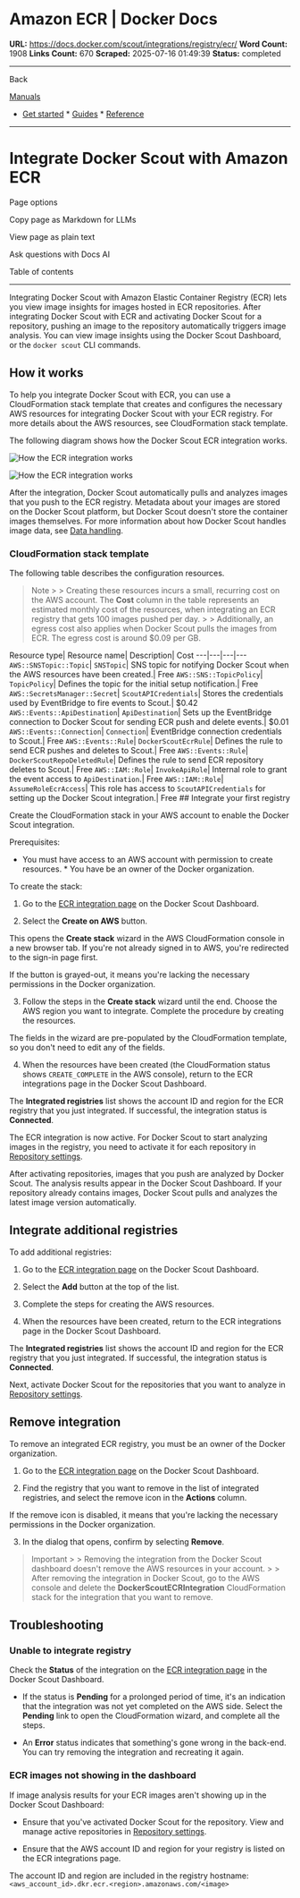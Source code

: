 # Amazon ECR | Docker Docs

**URL:** https://docs.docker.com/scout/integrations/registry/ecr/
**Word Count:** 1908
**Links Count:** 670
**Scraped:** 2025-07-16 01:49:39
**Status:** completed

---

Back

[Manuals](https://docs.docker.com/manuals/)

  * [Get started](https://docs.docker.com/get-started/)   * [Guides](https://docs.docker.com/guides/)   * [Reference](https://docs.docker.com/reference/)

* * *

# Integrate Docker Scout with Amazon ECR

Page options

Copy page as Markdown for LLMs

View page as plain text

Ask questions with Docs AI

Table of contents

* * *

Integrating Docker Scout with Amazon Elastic Container Registry \(ECR\) lets you view image insights for images hosted in ECR repositories. After integrating Docker Scout with ECR and activating Docker Scout for a repository, pushing an image to the repository automatically triggers image analysis. You can view image insights using the Docker Scout Dashboard, or the `docker scout` CLI commands.

## How it works

To help you integrate Docker Scout with ECR, you can use a CloudFormation stack template that creates and configures the necessary AWS resources for integrating Docker Scout with your ECR registry. For more details about the AWS resources, see CloudFormation stack template.

The following diagram shows how the Docker Scout ECR integration works.

![How the ECR integration works](https://docs.docker.com/scout/images/Scout-ECR.png)

![How the ECR integration works](https://docs.docker.com/scout/images/Scout-ECR.png)

After the integration, Docker Scout automatically pulls and analyzes images that you push to the ECR registry. Metadata about your images are stored on the Docker Scout platform, but Docker Scout doesn't store the container images themselves. For more information about how Docker Scout handles image data, see [Data handling](https://docs.docker.com/scout/deep-dive/data-handling/).

### CloudFormation stack template

The following table describes the configuration resources.

> Note >  > Creating these resources incurs a small, recurring cost on the AWS account. The **Cost** column in the table represents an estimated monthly cost of the resources, when integrating an ECR registry that gets 100 images pushed per day. >  > Additionally, an egress cost also applies when Docker Scout pulls the images from ECR. The egress cost is around $0.09 per GB.

Resource type| Resource name| Description| Cost   ---|---|---|---   `AWS::SNSTopic::Topic`| `SNSTopic`| SNS topic for notifying Docker Scout when the AWS resources have been created.| Free   `AWS::SNS::TopicPolicy`| `TopicPolicy`| Defines the topic for the initial setup notification.| Free   `AWS::SecretsManager::Secret`| `ScoutAPICredentials`| Stores the credentials used by EventBridge to fire events to Scout.| $0.42   `AWS::Events::ApiDestination`| `ApiDestination`| Sets up the EventBridge connection to Docker Scout for sending ECR push and delete events.| $0.01   `AWS::Events::Connection`| `Connection`| EventBridge connection credentials to Scout.| Free   `AWS::Events::Rule`| `DockerScoutEcrRule`| Defines the rule to send ECR pushes and deletes to Scout.| Free   `AWS::Events::Rule`| `DockerScoutRepoDeletedRule`| Defines the rule to send ECR repository deletes to Scout.| Free   `AWS::IAM::Role`| `InvokeApiRole`| Internal role to grant the event access to `ApiDestination`.| Free   `AWS::IAM::Role`| `AssumeRoleEcrAccess`| This role has access to `ScoutAPICredentials` for setting up the Docker Scout integration.| Free      ## Integrate your first registry

Create the CloudFormation stack in your AWS account to enable the Docker Scout integration.

Prerequisites:

  * You must have access to an AWS account with permission to create resources.   * You have be an owner of the Docker organization.

To create the stack:

  1. Go to the [ECR integration page](https://scout.docker.com/settings/integrations/ecr/) on the Docker Scout Dashboard.

  2. Select the **Create on AWS** button.

This opens the **Create stack** wizard in the AWS CloudFormation console in a new browser tab. If you're not already signed in to AWS, you're redirected to the sign-in page first.

If the button is grayed-out, it means you're lacking the necessary permissions in the Docker organization.

  3. Follow the steps in the **Create stack** wizard until the end. Choose the AWS region you want to integrate. Complete the procedure by creating the resources.

The fields in the wizard are pre-populated by the CloudFormation template, so you don't need to edit any of the fields.

  4. When the resources have been created \(the CloudFormation status shows `CREATE_COMPLETE` in the AWS console\), return to the ECR integrations page in the Docker Scout Dashboard.

The **Integrated registries** list shows the account ID and region for the ECR registry that you just integrated. If successful, the integration status is **Connected**.

The ECR integration is now active. For Docker Scout to start analyzing images in the registry, you need to activate it for each repository in [Repository settings](https://scout.docker.com/settings/repos/).

After activating repositories, images that you push are analyzed by Docker Scout. The analysis results appear in the Docker Scout Dashboard. If your repository already contains images, Docker Scout pulls and analyzes the latest image version automatically.

## Integrate additional registries

To add additional registries:

  1. Go to the [ECR integration page](https://scout.docker.com/settings/integrations/ecr/) on the Docker Scout Dashboard.

  2. Select the **Add** button at the top of the list.

  3. Complete the steps for creating the AWS resources.

  4. When the resources have been created, return to the ECR integrations page in the Docker Scout Dashboard.

The **Integrated registries** list shows the account ID and region for the ECR registry that you just integrated. If successful, the integration status is **Connected**.

Next, activate Docker Scout for the repositories that you want to analyze in [Repository settings](https://scout.docker.com/settings/repos/).

## Remove integration

To remove an integrated ECR registry, you must be an owner of the Docker organization.

  1. Go to the [ECR integration page](https://scout.docker.com/settings/integrations/ecr/) on the Docker Scout Dashboard.

  2. Find the registry that you want to remove in the list of integrated registries, and select the remove icon in the **Actions** column.

If the remove icon is disabled, it means that you're lacking the necessary permissions in the Docker organization.

  3. In the dialog that opens, confirm by selecting **Remove**.

> Important >  > Removing the integration from the Docker Scout dashboard doesn't remove the AWS resources in your account. >  > After removing the integration in Docker Scout, go to the AWS console and delete the **DockerScoutECRIntegration** CloudFormation stack for the integration that you want to remove.

## Troubleshooting

### Unable to integrate registry

Check the **Status** of the integration on the [ECR integration page](https://scout.docker.com/settings/integrations/ecr/) in the Docker Scout Dashboard.

  * If the status is **Pending** for a prolonged period of time, it's an indication that the integration was not yet completed on the AWS side. Select the **Pending** link to open the CloudFormation wizard, and complete all the steps.

  * An **Error** status indicates that something's gone wrong in the back-end. You can try removing the integration and recreating it again.

### ECR images not showing in the dashboard

If image analysis results for your ECR images aren't showing up in the Docker Scout Dashboard:

  * Ensure that you've activated Docker Scout for the repository. View and manage active repositories in [Repository settings](https://scout.docker.com/settings/repos/).

  * Ensure that the AWS account ID and region for your registry is listed on the ECR integrations page.

The account ID and region are included in the registry hostname: `<aws_account_id>.dkr.ecr.<region>.amazonaws.com/<image>`
